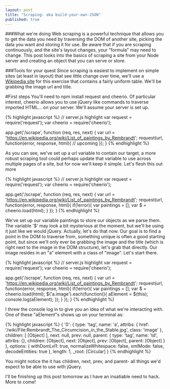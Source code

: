 ```yaml
---
layout: post
title: "Scraping: aka build-your-own-JSON"
published: true
---
```


###What we're doing
Web scraping is a powerful technique that allows you to get the data you need by traversing the DOM of another site, picking the data you want and storing it for use. Be aware that if you are scraping continuously, and the site's layout changes, your "formula" may need to change. This post looks into the basics of scraping a site from your Node server and creating an object that you can serve or store.

###Tools for your quest
Since scraping is easiest to implement on simple sites (at least in layout) that see little change over time, we'll use a [Wikipedia site](https://en.wikipedia.org/wiki/List_of_paintings_by_Rembrandt) for this exercise that contains a fairly uniform table. We'll be grabbing the image url and title.

#First steps
You'll need to npm install request and cheerio. Of particular interest, cheerio allows you to use jQuery like commands to traverse imported HTML... on your server. We'll assume your server is set up.

{% highlight javascript %}
// server.js highlight
var request = require('request');
var cheerio = require('cheerio');

app.get('/scrape', function (req, res, next) {
  var url = 'https://en.wikipedia.org/wiki/List_of_paintings_by_Rembrandt';
  request(url, function(error, response, html){
    // upcoming
  });
}
{% endhighlight %}

As you can see, we've set up a url variable to contain our target, a more robust scraping tool could perhaps update that variable to use across multiple pages of a site, but for now we'll keep it simple. Let's flesh this out more

{% highlight javascript %}
// server.js highlight
var request = require('request');
var cheerio = require('cheerio');

app.get('/scrape', function (req, res, next) {
  var url = 'https://en.wikipedia.org/wiki/List_of_paintings_by_Rembrandt';
  request(url, function(error, response, html){
    if(!error){
      var paintings = [];
      var $ = cheerio.load(html);
    }
  });
}
{% endhighlight %}

We've set up our variable paintings to store our objects as we parse them. The variable '$' may look a bit mysterious at the moment, but we'll be using it just like we would jQuery. Actually, let's do that now. Our goal is to find a point in the DOM to traverse from, something unique is often a good starting point, but since we'll only ever be grabbing the image and the title (which is right next to the image in the DOM structure), let's grab that directly. Our image resides in an "a" element with a class of "image". Let's start there.

{% highlight javascript %}
// server.js highlight
var request = require('request');
var cheerio = require('cheerio');

app.get('/scrape', function (req, res, next) {
  var url = 'https://en.wikipedia.org/wiki/List_of_paintings_by_Rembrandt';
  request(url, function(error, response, html){
    if(!error){
      var paintings = [];
      var $ = cheerio.load(html);
      $('a.image').each(function(){
        aElement = $(this);
        console.log(aElement);
      });
    }
  });
}
{% endhighlight %}

I threw the console log in to give you an idea of what we're interacting with. One of these "aElement"s shows up on your terminal as:

{% highlight javascript %}
{ '0':
   { type: 'tag',
     name: 'a',
     attribs:
      { href: '/wiki/File:Rembrandt_The_Circumcision_in_the_Stable.jpg',
        class: 'image' },
     children: [ [Object] ],
     next: null,
     prev: null,
     parent:
      { type: 'tag',
        name: 'td',
        attribs: {},
        children: [Object],
        next: [Object],
        prev: [Object],
        parent: [Object] } },
  options:
   { withDomLvl1: true,
     normalizeWhitespace: false,
     xmlMode: false,
     decodeEntities: true },
  length: 1,
  _root: [Circular] }
{% endhighlight %}

You might notice the it has children, next, prev, and parent- all things we'd expect to be able to use with jQuery.


I'll be finishing up this post tomorrow as I have an insatiable need to hack. More to come!